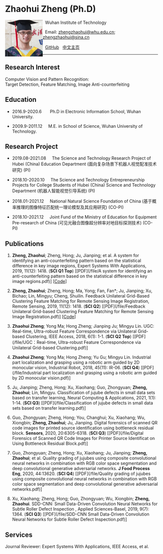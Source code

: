 # Zhaohui Zheng (Ph.D)  

<a href="url"><img src="/file/1.jpg" align="left" height="120" ></a>  

&nbsp; Wuhan Institute of Technology  

&nbsp; Email: zhengzhaohui@whu.edu.cn;    zhengzhaohui@sina.cn  

&nbsp; [GitHub](https://github.com/DoctorZheng) &nbsp; [中文主页](index-ch.md)  

*****
## Research Interest  
Computer Vision and Pattern Recognition:  
Target Detection, Feature Matching, Image Anti-counterfeiting

## Education 
* 2016.9-2020.6  &nbsp; &nbsp; &nbsp;   Ph.D in Electronic Information School, Wuhan University.  
   
* 2009.9-2011.12  &nbsp; &nbsp;   M.E. in School of Science, Wuhan University of Technology.  

## Research Project
* 2019.08-2021.08  &nbsp; &nbsp;  The Science and Technology Research Project of Hubei (China) Education Department (面向复杂场景下机器人视觉配准技术研究) (PI)  
  
* 2018.10-2020.10  &nbsp; &nbsp;  The Science and Technology Entrepreneurship Projects for College Students of Hubei (China) Science and Technology Department (机器人智能视觉引导系统) (PI)   
  
* 2018.01-2021.12  &nbsp; &nbsp;  National Natural Science Foundation of China (基于概率推理的图像特征匹配统一理论模型及其应用研究) (CO-PI)  
  
* 2018.10-2021.12  &nbsp; &nbsp;  Joint Fund of the Ministry of Education for Equipment Pre-research of China (可见光融合图像超分辨率对地目标探测技术) (CO-PI)  

## Publications
1. **Zheng, Zhaohui**; Zheng, Hong; Ju, Jianping; et al. A system for identifying an anti-counterfeiting pattern based on the statistical difference in key image regions, Expert Systems With Applications, 2019, 11(12): 1418. (**SCI Q1 Top**) [[PDF](/file/A system for identifying an anti-counterfeiting pattern based on the statistical difference in key image regions.pdf)] [[Code](https://github.com/DoctorZheng/The-anti-counterfeiting-algorithm)]  
  
3. **Zheng, Zhaohui**; Zheng, Hong; Ma, Yong; Fan, Fan*; Ju, Jianping; Xu, Bichao; Lin, Mingyu; Cheng, Shuilin. Feedback Unilateral Grid-Based Clustering Feature Matching for Remote Sensing Image Registration, Remote Sensing, 2019, 11(12): 1418. (**SCI Q2**) [[PDF](/file/Feedback Unilateral Grid-based Clustering Feature Matching for Remote Sensing Image Registration.pdf)] [[Code](https://github.com/DoctorZheng/F-UGC)]  
  
4. **Zhaohui Zheng**; Yong Ma; Hong Zheng; Jianping Ju; Mingyu Lin. UGC: Real-time, Ultra-robust Feature Correspondence via Unilateral Grid-based Clustering, IEEE Access, 2018, 6(1): 1-1. (**SCI Q2 Top**) [[PDF](/file/UGC：Real-time, Ultra-robust Feature Correspondence via Unilateral Grid-based Clustering.pdf)]  
  
5. **Zhaohui Zheng**; Yong Ma; Hong Zheng; Yu Gu; Mingyu Lin. Industrial part localization and grasping using a robotic arm guided by 2D monocular vision, Industrial Robot, 2018, 45(11): IR-06. (**SCI Q4**) [[PDF](/file/Industrial part localization and grasping using a robotic arm guided by 2D monocular vision.pdf)]  
  
6. Ju, Jianping; Zheng, Hong; Xu, Xiaohang; Guo, Zhongyuan; **Zheng, Zhaohui**; Lin, Mingyu. Classification of jujube defects in small data sets based on transfer learning, Neural Computing & Applications, 2021, 1(1): 1-14. (**SCI Q3**) [[PDF](/file/Classification of jujube defects in small data sets based on transfer learning.pdf)]  
  
7. Guo, Zhongyuan; Zheng, Hong; You, Changhui;  Xu, Xiaohang; Wu, Xiongbin; **Zheng, Zhaohui**; Ju, Jianping. Digital forensics of scanned QR code images for printed source identification using bottleneck residual block. **Sensors**, 2020, 20:6305-6318. (**SCI Q3**) [[PDF](/file/Digital Forensics of Scanned QR Code Images for Printer Source Identificat on Using Bottleneck Residual Block.pdf)]  
  
8. Guo, Zhongyuan; Zheng, Hong; Xu, Xiaohang; Ju, Jianping; **Zheng, Zhaohui**; et al. Quality grading of jujubes using composite convolutional neural networks in combination with RGB color space segmentation and deep convolutional generative adversarial networks. **J Food Process Eng**, 2020, 44:13620. (**SCI Q4**) [[PDF](/file/Quality grading of jujubes using composite convolutional neural networks in combination with RGB color space segmentation and deep convolutional generative adversarial networks.pdf)]  
  
9. Xu, Xiaohang; Zheng, Hong; Guo, Zhongyuan; Wu, Xiongbin; **Zheng, Zhaohui**. SDD-CNN: Small Data-Driven Convolution Neural Networks for Subtle Roller Defect Inspection , Applied Sciences-Basel, 2019, 9(7): 1364. (**SCI Q3**) [[PDF](/file/SDD-CNN Small Data-Driven Convolution Neural Networks for Subtle Roller Defect Inspection.pdf)]  

## Services
Journal Reviewer: Expert Systems With Applications, IEEE Access, et al.


